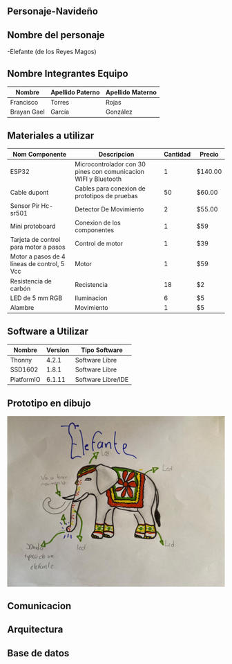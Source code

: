 ## Personaje-Navideño


## Nombre del personaje 

-Elefante (de los Reyes Magos)

##  Nombre Integrantes Equipo

|Nombre | Apellido Paterno | Apellido Materno |
|-|-|-|
|Francisco|Torres|Rojas|
|Brayan Gael|García|González|

## Materiales a utilizar


|Nom Componente | Descripcion | Cantidad| Precio|
|-|-|-|-|
|ESP32|Microcontrolador con 30 pines con comunicacion WIFI y Bluetooth|1|$140.00|
|Cable dupont|Cables para conexion de prototipos de pruebas|50|$60.00|
|Sensor Pir Hc-sr501|Detector De Movimiento|2|$55.00|
|Mini protoboard |Conexion de los componentes|1|$59|
|Tarjeta de control para motor a pasos |Control de motor|1|$39|
|Motor a pasos de 4 líneas de control, 5 Vcc |Motor|1|$59|
|Resistencia de carbón |Recistencia|18|$2|
|LED de 5 mm RGB |Iluminacion|6|$5|
|Alambre |Movimiento|1|$5|










## Software a Utilizar
|Nombre|Version|Tipo Software|
|-|-|-|
|Thonny|4.2.1|Software Libre|
|SSD1602|1.8.1|Software Libre|
|PlatformIO|6.1.11|Software Libre/IDE|

## Prototipo en dibujo

![Prototipo](https://github.com/Brayan7273/Personaje/blob/main/Bocetos/Boceto%201.jpeg)

## Comunicacion


## Arquitectura 


## Base de datos
